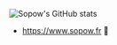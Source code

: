 ![Sopow's GitHub stats](https://github-readme-stats.vercel.app/api?username=sopow&show_icons=true&theme=radical)
- https://www.sopow.fr 💙
